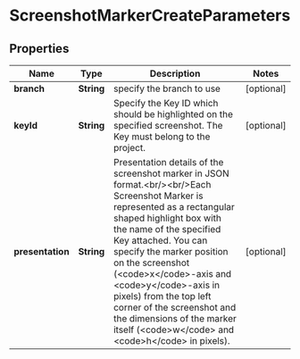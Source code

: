 

# ScreenshotMarkerCreateParameters

## Properties

Name | Type | Description | Notes
------------ | ------------- | ------------- | -------------
**branch** | **String** | specify the branch to use |  [optional]
**keyId** | **String** | Specify the Key ID which should be highlighted on the specified screenshot. The Key must belong to the project. |  [optional]
**presentation** | **String** | Presentation details of the screenshot marker in JSON format.&lt;br/&gt;&lt;br/&gt;Each Screenshot Marker is represented as a rectangular shaped highlight box with the name of the specified Key attached. You can specify the marker position on the screenshot (&lt;code&gt;x&lt;/code&gt;-axis and &lt;code&gt;y&lt;/code&gt;-axis in pixels) from the top left corner of the screenshot and the dimensions of the marker itself (&lt;code&gt;w&lt;/code&gt; and &lt;code&gt;h&lt;/code&gt; in pixels). |  [optional]



